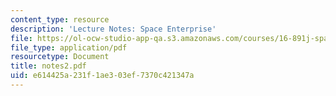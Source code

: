 ```yaml
---
content_type: resource
description: 'Lecture Notes: Space Enterprise'
file: https://ol-ocw-studio-app-qa.s3.amazonaws.com/courses/16-891j-space-policy-seminar-spring-2003/e614425a231f1ae303ef7370c421347a_notes2.pdf
file_type: application/pdf
resourcetype: Document
title: notes2.pdf
uid: e614425a-231f-1ae3-03ef-7370c421347a
---
```

